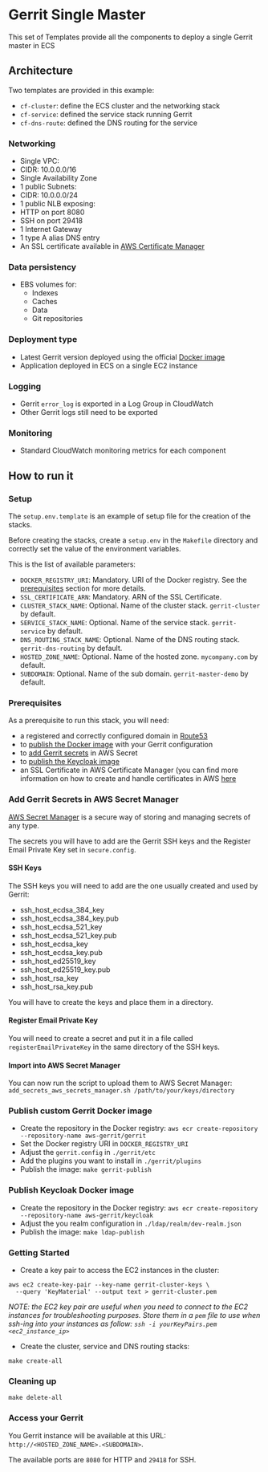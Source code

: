# Gerrit Single Master

This set of Templates provide all the components to deploy a single Gerrit master
in ECS

## Architecture

Two templates are provided in this example:
* `cf-cluster`: define the ECS cluster and the networking stack
* `cf-service`: defined the service stack running Gerrit
* `cf-dns-route`: defined the DNS routing for the service

### Networking

* Single VPC:
 * CIDR: 10.0.0.0/16
* Single Availability Zone
* 1 public Subnets:
 * CIDR: 10.0.0.0/24
* 1 public NLB exposing:
 * HTTP on port 8080
 * SSH on port 29418
* 1 Internet Gateway
* 1 type A alias DNS entry
* An SSL certificate available in [AWS Certificate Manager](https://aws.amazon.com/certificate-manager/)

### Data persistency

* EBS volumes for:
  * Indexes
  * Caches
  * Data
  * Git repositories

### Deployment type

* Latest Gerrit version deployed using the official [Docker image](https://hub.docker.com/r/gerritcodereview/gerrit)
* Application deployed in ECS on a single EC2 instance

### Logging

* Gerrit `error_log` is exported in a Log Group in CloudWatch
* Other Gerrit logs still need to be exported

### Monitoring

* Standard CloudWatch monitoring metrics for each component

## How to run it

### Setup

The `setup.env.template` is an example of setup file for the creation of the stacks.

Before creating the stacks, create a `setup.env` in the `Makefile` directory and
correctly set the value of the environment variables.

This is the list of available parameters:

* `DOCKER_REGISTRY_URI`: Mandatory. URI of the Docker registry. See the
  [prerequisites](#prerequisites) section for more details.
* `SSL_CERTIFICATE_ARN`: Mandatory. ARN of the SSL Certificate.
* `CLUSTER_STACK_NAME`: Optional. Name of the cluster stack. `gerrit-cluster` by default.
* `SERVICE_STACK_NAME`: Optional. Name of the service stack. `gerrit-service` by default.
* `DNS_ROUTING_STACK_NAME`: Optional. Name of the DNS routing stack. `gerrit-dns-routing` by default.
* `HOSTED_ZONE_NAME`: Optional. Name of the hosted zone. `mycompany.com` by default.
* `SUBDOMAIN`: Optional. Name of the sub domain. `gerrit-master-demo` by default.

### Prerequisites

As a prerequisite to run this stack, you will need:
* a registered and correctly configured domain in
[Route53](https://docs.aws.amazon.com/Route53/latest/DeveloperGuide/getting-started.html)
* to [publish the Docker image](#publish-custom-gerrit-docker-image) with your
Gerrit configuration
* to [add Gerrit secrets](#add-gerrit-secrets-in-aws-secret-manager) in AWS Secret
* to [publish the Keycloak image](#publish-custom-kyecloack-docker-image)
* an SSL Certificate in AWS Certificate Manager (you can find more information on
  how to create and handle certificates in AWS [here](https://aws.amazon.com/certificate-manager/getting-started/)

### Add Gerrit Secrets in AWS Secret Manager

[AWS Secret Manager](https://aws.amazon.com/secrets-manager/) is a secure way of
storing and managing secrets of any type.

The secrets you will have to add are the Gerrit SSH keys and the Register Email
Private Key set in `secure.config`.

#### SSH Keys

The SSH keys you will need to add are the one usually created and used by Gerrit:
* ssh_host_ecdsa_384_key
* ssh_host_ecdsa_384_key.pub
* ssh_host_ecdsa_521_key
* ssh_host_ecdsa_521_key.pub
* ssh_host_ecdsa_key
* ssh_host_ecdsa_key.pub
* ssh_host_ed25519_key
* ssh_host_ed25519_key.pub
* ssh_host_rsa_key
* ssh_host_rsa_key.pub

You will have to create the keys and place them in a directory.

#### Register Email Private Key

You will need to create a secret and put it in a file called `registerEmailPrivateKey`
in the same directory of the SSH keys.

#### Import into AWS Secret Manager

You can now run the script to upload them to AWS Secret Manager:
`add_secrets_aws_secrets_manager.sh /path/to/your/keys/directory`

### Publish custom Gerrit Docker image

* Create the repository in the Docker registry:
  `aws ecr create-repository --repository-name aws-gerrit/gerrit`
* Set the Docker registry URI in `DOCKER_REGISTRY_URI`
* Adjust the `gerrit.config` in `./gerrit/etc`
* Add the plugins you want to install in `./gerrit/plugins`
* Publish the image: `make gerrit-publish`

### Publish Keycloak Docker image

* Create the repository in the Docker registry:
  `aws ecr create-repository --repository-name aws-gerrit/keycloak`
* Adjust the you realm configuration in `./ldap/realm/dev-realm.json`
* Publish the image: `make ldap-publish`

### Getting Started

* Create a key pair to access the EC2 instances in the cluster:

```
aws ec2 create-key-pair --key-name gerrit-cluster-keys \
  --query 'KeyMaterial' --output text > gerrit-cluster.pem
```

*NOTE: the EC2 key pair are useful when you need to connect to the EC2 instances
for troubleshooting purposes. Store them in a `pem` file to use when ssh-ing into your
instances as follow: `ssh -i yourKeyPairs.pem <ec2_instance_ip>`*

* Create the cluster, service and DNS routing stacks:

```
make create-all
```

### Cleaning up

```
make delete-all
```

### Access your Gerrit

You Gerrit instance will be available at this URL: `http://<HOSTED_ZONE_NAME>.<SUBDOMAIN>`.

The available ports are `8080` for HTTP and `29418` for SSH.
